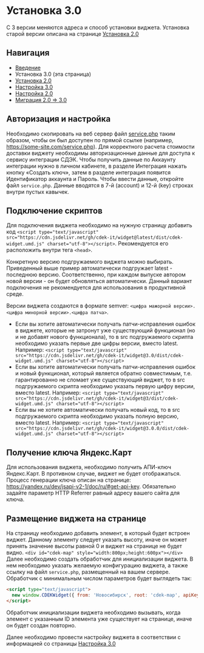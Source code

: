 # Установка 3.0
С 3 версии меняются адреса и способ установки виджета. Установка старой версии описана на странице [Установка 2.0](INSTALL_2.md)

## Навигация
- [Введение](INTRO.md)
- Установка 3.0 (эта страница)
- [Установка 2.0](INSTALL_2.md)
- [Настройка 3.0](SETUP_3.md)
- [Настройка 2.0](SETUP_2.md)
- [Миграция 2.0 => 3.0](MIGRATION_2_3.md)

## Авторизация и настройка
Необходимо скопировать на веб сервер файл [service.php](../../dist/service.php) таким образом, чтобы он был доступен по прямой ссылке (например, https://some-site.com/service.php).
Для корректного расчета стоимости доставки виджету необходимы авторизационные данные для доступа к сервису интеграции СДЭК. Чтобы получить данные по Аккаунту интеграции нужно в личном кабинете, в разделе Интеграция нажать кнопку «Создать ключ», затем в разделе интеграция появится Идентификатор аккаунта и Пароль.
Чтобы ввести данные, откройте файл `service.php`. Данные вводятся в 7-й (account) и 12-й (key) строках внутри пустых кавычек.

## Подключение скриптов
Для подключения виджета необходимо на нужную страницу добавить код `<script type="text/javascript" src="https://cdn.jsdelivr.net/gh/cdek-it/widget@latest/dist/cdek-widget.umd.js" charset="utf-8"></script>`. Рекомендуется его расположить внутри тега `<head>`.

Конкретную версию подгружаемого виджета можно выбирать. Приведенный выше пример автоматически подгружает latest - последнюю версию. Соответственно, при каждом выпуске автором новой версии - он будет обновляться автоматически. Данный вариант подключения не рекомендуется для использования в продуктивной среде.

Версии виджета создаются в формате semver: `<цифра мажорной версии>.<цифра минорной версии>.<цифра патча>`. 
- Если вы хотите автоматически получать патчи-исправления ошибок в виджете, которые не затронут уже существующий функционал (но и не добавят нового функционала), то в src подгружаемого скрипта необходимо указать первые две цифры версии, вместо latest. Например:
`<script type="text/javascript" src="https://cdn.jsdelivr.net/gh/cdek-it/widget@3.0/dist/cdek-widget.umd.js" charset="utf-8"></script>`
- Если вы хотите автоматически получать патчи-исправления ошибок и новый функционал, который является обратно совместимым, т.е. гарантированно не сломает уже существующий виджет, то в src подгружаемого скрипта необходимо указать первую цифру версии, вместо latest. Например: `<script type="text/javascript" src="https://cdn.jsdelivr.net/gh/cdek-it/widget@3/dist/cdek-widget.umd.js" charset="utf-8"></script>`
- Если вы не хотите автоматически получать новый код, то в src подгружаемого скрипта необходимо указать полную версию, вместо latest. Например: `<script type="text/javascript" src="https://cdn.jsdelivr.net/gh/cdek-it/widget@3.0.0/dist/cdek-widget.umd.js" charset="utf-8"></script>`

## Получение ключа Яндекс.Карт
Для использования виджета, необходимо получить АПИ-ключ Яндекс.Карт. В противном случае, виджет не будет отображаться. Процесс генерации ключа описан на странице: https://yandex.ru/dev/jsapi-v2-1/doc/ru/#get-api-key. Обязательно задайте параметр HTTP Referrer равный адресу вашего сайта для ключа.

## Размещение виджета на странице
На страницу необходимо добавить элемент, в который будет встроен виджет. Данному элементу следует указать высоту, иначе он может принять значение высоты равной 0 и виджет на странице не будет видно.
`<div id="cdek-map" style="width:800px;height:600px"></div>`
Далее необходимо создать обработчик для инициализации виджета. В нем необходимо указать желаемую конфигурацию виджета, а также ссылку на файл `service.php`, размещенный на вашем сервере. Обработчик с минимальным числом параметров будет выглядеть так:
```html
<script type="text/javascript">
  new window.CDEKWidget({ from: 'Новосибирск', root: 'cdek-map', apiKey: 'yandex-api-key', servicePath: 'https://some-site.com/service.php', defaultLocation: 'Новосибирск' });
</script>
```

Обработчик инициализации виджета необходимо вызывать, когда элемент с указанным ID элемента уже существует на странице, иначе он будет создан повторно.

Далее необходимо провести настройку виджета в соответствии с информацией со страницы [Настройка 3.0](SETUP_3.md)
